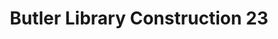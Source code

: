 ---
pid: '66'
_date: 20-Apr-33
derivativo_link: https://derivativo-4.library.columbia.edu/iiif/2/ldpd:341259/
dlc_link: https://dlc.library.columbia.edu/catalog/cul:z612jm64bv
format: photographs
iiif_json: https://derivativo-4.library.columbia.edu/iiif/2/ldpd:341259/info.json
_name: Beals, A. Tennyson
native_jpg: https://derivativo-4.library.columbia.edu/iiif/2/ldpd:341259/full/!768,768/0/native.jpg
shelf_location: Box no. Box 162, Folder no. Folder 12 (Buildings & Grounds - Morningside
  - Butler Library, Construction 1933-1934), Historical Photograph Collection
subjects: Academic libraries; New York (N.Y.); Butler Library
summary: Butler Library construction, 20 April 1933.
title: Butler Library Construction 23
permalink: /photos/66/
layout: photo-page
---
